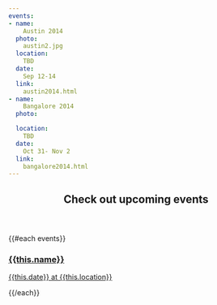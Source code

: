```yaml
---
events:
- name:
    Austin 2014
  photo:
    austin2.jpg
  location:
    TBD
  date:
    Sep 12-14 
  link:
    austin2014.html
- name:
    Bangalore 2014
  photo:

  location:
    TBD
  date:
    Oct 31- Nov 2 
  link:
    bangalore2014.html
---
```



<section class="wrapper style3 container special-alt">
  <header class="major">
    <h2>Check out <strong>upcoming events</strong></h2>
  </header>
  <div class="row">
    {{#each events}}
      <div class="6u">
        <a href="{{this.link}}">
          <section class="event-image" style="background-image: url({{../assets}}/images/events/{{this.photo}});">
            <div class="image-overlay">
              <h3>{{this.name}}</h3>
              <p>{{this.date}} at {{this.location}}</p>
            </div>
          </section>
        </a>
      </div>
    {{/each}}
  </div>
<!--
       <footer class="major">
        <ul class="buttons">
          <li><a href="#" class="button">See More</a></li>
        </ul>
      </footer>
      -->
</section>
